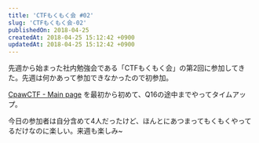 ```yaml
---
title: 'CTFもくもく会 #02'
slug: 'CTFもくもく会-02'
publishedOn: 2018-04-25
createdAt: 2018-04-25 15:12:42 +0900
updatedAt: 2018-04-25 15:12:42 +0900
---
```

先週から始まった社内勉強会である「CTFもくもく会」の第2回に参加してきた。先週は何かあって参加できなかったので初参加。

[CpawCTF - Main page](https://ctf.cpaw.site/) を最初から初めて、Q16の途中までやってタイムアップ。

今日の参加者は自分含めて4人だったけど、ほんとにあつまってもくもくやってるだけなのに楽しい。来週も楽しみ~
